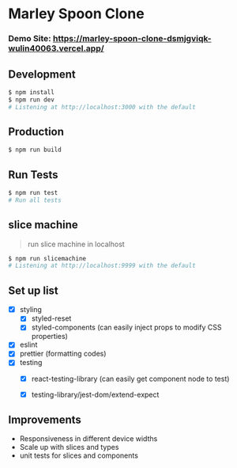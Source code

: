 # Marley Spoon Clone
### Demo Site: https://marley-spoon-clone-dsmjgviqk-wulin40063.vercel.app/

## Development
```bash
$ npm install
$ npm run dev
# Listening at http://localhost:3000 with the default
```

## Production
```bash
$ npm run build
```

## Run Tests
```bash
$ npm run test
# Run all tests
```

## slice machine
> run slice machine in localhost
```bash
$ npm run slicemachine
# Listening at http://localhost:9999 with the default
```

## Set up list

- [x] styling
  - [x] styled-reset
  - [x] styled-components (can easily inject props to modify CSS properties)
- [x] eslint
- [x] prettier (formatting codes)
- [x] testing
  - [x] react-testing-library (can easily get component node to test)
  - [x] testing-library/jest-dom/extend-expect 


## Improvements

- Responsiveness in different device widths
- Scale up with slices and types
- unit tests for slices and components